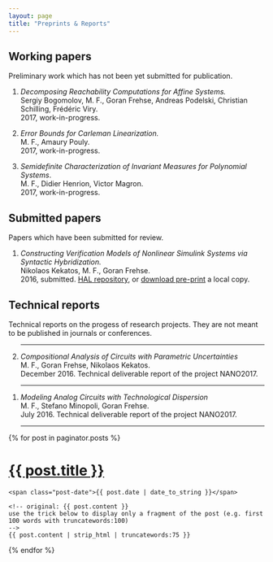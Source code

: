 ```yaml
---
layout: page
title: "Preprints & Reports"
---
```


## Working papers

Preliminary work which has not been yet submitted for publication.

1. *Decomposing Reachability Computations for Affine Systems.* <br> Sergiy Bogomolov, M. F., Goran Frehse, Andreas Podelski, Christian Schilling, Frédéric Viry.<br>  2017, work-in-progress.

2. *Error Bounds for Carleman Linearization.* <br> M. F., Amaury Pouly. <br> 2017, work-in-progress.

3. *Semidefinite Characterization of Invariant Measures for  Polynomial Systems*. <br> M. F., Didier Henrion, Victor Magron. <br> 2017, work-in-progress.



## Submitted papers

Papers which have been submitted for review.

1. *Constructing Verification Models of Nonlinear Simulink Systems via Syntactic Hybridization.*  <br> Nikolaos Kekatos, M. F., Goran Frehse.<br>  2016, submitted. [HAL repository](https://hal.archives-ouvertes.fr/hal-01487658), or [download pre-print]({{site.url}}/assets/papers/synlin_v2.pdf) a local copy.

## Technical reports

Technical reports on the progess of research projects. They are not meant to be published in journals or conferences.

<ol reversed>
<hr>

<li> <i> Compositional Analysis of Circuits with Parametric Uncertainties</i><br> M. F., Goran Frehse, Nikolaos Kekatos.<br> December 2016. Technical deliverable report of the project NANO2017.<br>
<hr>
</li>

<li> <i> Modeling Analog Circuits with Technological Dispersion</i><br> M. F., Stefano Minopoli, Goran Frehse. <br>  July 2016. Technical deliverable report  of the project NANO2017.<br> 
<hr>
</li>


</ol>



<div class="posts">
  {% for post in paginator.posts %}
  <div class="post">
    <h1 class="post-title">
      <a href="{{ site.baseurl }}/{{ post.url }}">
        {{ post.title }}
      </a>
    </h1>

    <span class="post-date">{{ post.date | date_to_string }}</span>

    <!-- original: {{ post.content }} 
    use the trick below to display only a fragment of the post (e.g. first 100 words with truncatewords:100)
    -->
    {{ post.content | strip_html | truncatewords:75 }}  
  </div>
  {% endfor %}
</div>
